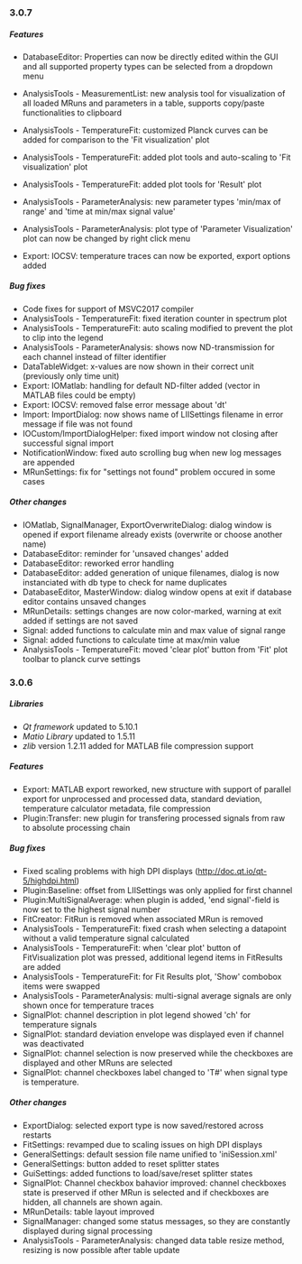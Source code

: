 ### 3.0.7
                        
##### Features
* DatabaseEditor: Properties can now be directly edited within the GUI and all supported property types can be selected from a dropdown menu
* AnalysisTools - MeasurementList: new analysis tool for visualization of all loaded MRuns and parameters in a table, supports copy/paste functionalities to clipboard
* AnalysisTools - TemperatureFit: customized Planck curves can be added for comparison to the 'Fit visualization' plot 

* AnalysisTools - TemperatureFit: added plot tools and auto-scaling to 'Fit visualization' plot 
* AnalysisTools - TemperatureFit: added plot tools for 'Result' plot
* AnalysisTools - ParameterAnalysis: new parameter types 'min/max of range' and 'time at min/max signal value'
* AnalysisTools - ParameterAnalysis: plot type of 'Parameter Visualization' plot can now be changed by right click menu
* Export: IOCSV: temperature traces can now be exported, export options added
                                                                                        

##### Bug fixes
* Code fixes for support of MSVC2017 compiler
* AnalysisTools - TemperatureFit: fixed iteration counter in spectrum plot
* AnalysisTools - TemperatureFit: auto scaling modified to prevent the plot to clip into the legend
* AnalysisTools - ParameterAnalysis: shows now ND-transmission for each channel instead of filter identifier
* DataTableWidget: x-values are now shown in their correct unit (previously only time unit)
* Export: IOMatlab: handling for default ND-filter added (vector in MATLAB files could be empty)
* Export: IOCSV: removed false error message about 'dt'
* Import: ImportDialog: now shows name of LIISettings filename in error message if file was not found
* IOCustom/ImportDialogHelper: fixed import window not closing after successful signal import
* NotificationWindow: fixed auto scrolling bug when new log messages are appended
* MRunSettings: fix for "settings not found" problem occured in some cases
                                  

##### Other changes

* IOMatlab, SignalManager, ExportOverwriteDialog: dialog window is opened if export filename already exists (overwrite or choose another name)
* DatabaseEditor: reminder for 'unsaved changes' added
* DatabaseEditor: reworked error handling
* DatabaseEditor: added generation of unique filenames, dialog is now instanciated with db type to check for name duplicates
* DatabaseEditor, MasterWindow: dialog window opens at exit if database editor contains unsaved changes
* MRunDetails: settings changes are now color-marked, warning at exit added if settings are not saved
* Signal: added functions to calculate min and max value of signal range
* Signal: added functions to calculate time at max/min value
* AnalysisTools - TemperatureFit: moved 'clear plot' button from 'Fit' plot toolbar to planck curve settings



### 3.0.6

##### Libraries
* *Qt framework* updated to 5.10.1
* *Matio Library* updated to 1.5.11
* *zlib* version 1.2.11 added for MATLAB file compression support
                
                                                               
##### Features 
* Export: MATLAB export reworked, new structure with support of parallel export for 
   unprocessed and processed data, standard deviation, temperature calculator 
   metadata, file compression 
* Plugin:Transfer: new plugin for transfering processed signals from raw to 
   absolute processing chain
                
                
##### Bug fixes
* Fixed scaling problems with high DPI displays (http://doc.qt.io/qt-5/highdpi.html)
* Plugin:Baseline: offset from LIISettings was only applied for first channel
* Plugin:MultiSignalAverage: when plugin is added, 'end signal'-field is now set to the highest signal number
* FitCreator: FitRun is removed when associated MRun is removed
* AnalysisTools - TemperatureFit: fixed crash when selecting a datapoint without a valid temperature signal calculated
* AnalysisTools - TemperatureFit: when 'clear plot' button of FitVisualization plot was pressed, additional legend items in FitResults are added
* AnalysisTools - TemperatureFit: for Fit Results plot, 'Show' combobox items were swapped
* AnalysisTools - ParameterAnalysis: multi-signal average signals are only shown once for temperature traces
* SignalPlot: channel description in plot legend showed 'ch' for temperature signals 
* SignalPlot: standard deviation envelope was displayed even if channel was deactivated
* SignalPlot: channel selection is now preserved while the checkboxes are displayed and other MRuns are selected
* SignalPlot: channel checkboxes label changed to 'T#' when signal type is temperature.


##### Other changes
* ExportDialog: selected export type is now saved/restored across restarts
* FitSettings: revamped due to scaling issues on high DPI displays 
* GeneralSettings: default session file name unified to 'iniSession.xml' 
* GeneralSettings: button added to reset splitter states 
* GuiSettings: added functions to load/save/reset splitter states
* SignalPlot: Channel checkbox bahavior improved: channel checkboxes state is preserved if other MRun is selected and if checkboxes are hidden, all channels are shown again.
* MRunDetails: table layout improved
* SignalManager: changed some status messages, so they are constantly displayed during signal processing
* AnalysisTools - ParameterAnalysis: changed data table resize method, resizing is now possible after table update
 
   
   